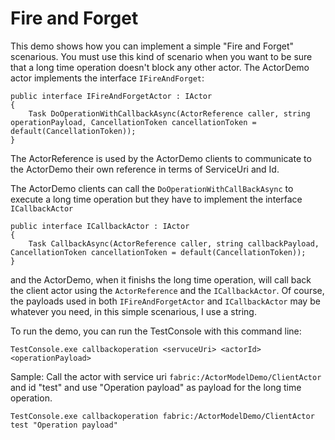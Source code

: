 # Fire and Forget #

This demo shows how you can implement a simple "Fire and Forget" scenarious.
You must use this kind of scenario when you want to be sure that a long time operation doesn't block any other actor.
The ActorDemo actor implements the interface `IFireAndForget`:

    public interface IFireAndForgetActor : IActor
    {
    	Task DoOperationWithCallbackAsync(ActorReference caller, string operationPayload, CancellationToken cancellationToken = default(CancellationToken));
    }

The ActorReference is used by the ActorDemo clients to communicate to the ActorDemo their own reference in terms of ServiceUri and Id.

The ActorDemo clients can call the `DoOperationWithCallBackAsync` to execute a long time operation but they have to implement the interface `ICallbackActor`

    public interface ICallbackActor : IActor
    {
    	Task CallbackAsync(ActorReference caller, string callbackPayload, CancellationToken cancellationToken = default(CancellationToken));
    }

and the ActorDemo, when it finishs the long time operation, will call back the client actor using the `ActorReference` and the `ICallbackActor`.
Of course, the payloads used in both `IFireAndForgetActor` and `ICallbackActor` may be whatever you need, in this simple scenarious, I use a string.

To run the demo, you can run the TestConsole with this command line:

    TestConsole.exe callbackoperation <servuceUri> <actorId> <operationPayload>

Sample: Call the actor with service uri `fabric:/ActorModelDemo/ClientActor` and id "test" and use "Operation payload" as payload for the long time operation.
	
    TestConsole.exe callbackoperation fabric:/ActorModelDemo/ClientActor test "Operation payload"
 

 